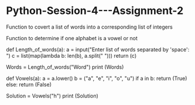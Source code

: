 # Python-Session-4---Assignment-2
Function to covert a list of words into a corresponding list of integers

Function to determine if one alphabet is a vowel or not

def Length_of_words(a):
    a = input("Enter list of words separated by 'space': ")
    c = list(map(lambda b: len(b), a.split(" ")))
    return (c)

Words = Length_of_words("Word")
print (Words)

def Vowels(a):
    a = a.lower()
    b = ("a", "e", "i", "o", "u")
    if a in b:
        return (True)
    else:
        return (False)
    
Solution = Vowels("h")
print (Solution)
